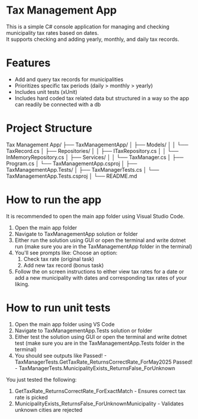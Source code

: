 # Tax Management App

This is a simple C# console application for managing and checking municipality tax rates based on dates.  
It supports checking and adding yearly, monthly, and daily tax records.


# Features

- Add and query tax records for municipalities
- Prioritizes specific tax periods (daily > monthly > yearly)
- Includes unit tests (xUnit)
- Includes hard coded tax related data but structured in a way so the app can readily be connected with a db

# Project Structure

Tax Management App/
├── TaxManagementApp/
│   ├── Models/
│   │   └── TaxRecord.cs
│   ├── Repositories/
│   │   ├── ITaxRepository.cs
│   │   └── InMemoryRepository.cs
│   ├── Services/
│   │   └── TaxManager.cs
│   ├── Program.cs
│   └── TaxManagementApp.csproj
│
├── TaxManagementApp.Tests/
│   ├── TaxManagerTests.cs
│   └── TaxManagementApp.Tests.csproj
│
└── README.md

# How to run the app

It is recommended to open the main app folder using Visual Studio Code.

1. Open the main app folder
2. Navigate to TaxManagementApp solution or folder
3. Either run the solution using GUI or open the terminal and write dotnet run (make sure you are in the TaxManagementApp folder in the terminal)
4. You'll see prompts like:
    Choose an option:
    1. Check tax rate (original task)
    2. Add new tax record (bonus task)
5. Follow the on screen instructions to either view tax rates for a date or add a new municipality with dates and corresponding tax rates of your liking.


# How to run unit tests

1. Open the main app folder using VS Code
2. Navigate to TaxManagementApp.Tests solution or folder
3. Either test the solution using GUI or open the terminal and write dotnet test (make sure you are in the TaxManagementApp.Tests folder in the terminal)
4. You should see outputs like
    Passed!  - TaxManagerTests.GetTaxRate_ReturnsCorrectRate_ForMay2025
    Passed!  - TaxManagerTests.MunicipalityExists_ReturnsFalse_ForUnknown

You just tested the following:
1. GetTaxRate_ReturnsCorrectRate_ForExactMatch - Ensures correct tax rate is picked
2. MunicipalityExists_ReturnsFalse_ForUnknownMunicipality - Validates unknown cities are rejected




